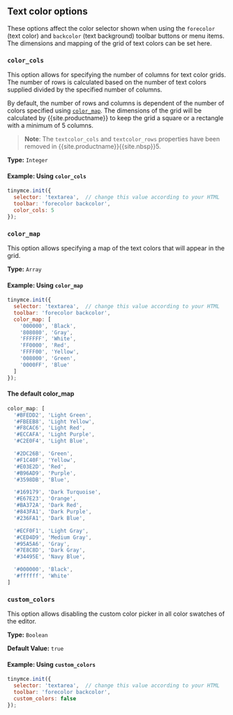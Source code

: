 ## Text color options

These options affect the color selector shown when using the `forecolor` (text color) and `backcolor` (text background) toolbar buttons or menu items. The dimensions and mapping of the grid of text colors can be set here.

### `color_cols`

This option allows for specifying the number of columns for text color grids. The number of rows is calculated based on the number of text colors supplied divided by the specified number of columns.

By default, the number of rows and columns is dependent of the number of colors specified using [`color_map`](#color_map). The dimensions of the grid will be calculated by {{site.productname}} to keep the grid a square or a rectangle with a minimum of 5 columns.

> **Note**: The `textcolor_cols` and `textcolor_rows` properties have been removed in {{site.productname}}{{site.nbsp}}5.

**Type:** `Integer`

#### Example: Using `color_cols`

```js
tinymce.init({
  selector: 'textarea',  // change this value according to your HTML
  toolbar: 'forecolor backcolor',
  color_cols: 5
});
```

### `color_map`

This option allows specifying a map of the text colors that will appear in the grid.

**Type:** `Array`

#### Example: Using `color_map`

```js
tinymce.init({
  selector: 'textarea',  // change this value according to your HTML
  toolbar: 'forecolor backcolor',
  color_map: [
    '000000', 'Black',
    '808080', 'Gray',
    'FFFFFF', 'White',
    'FF0000', 'Red',
    'FFFF00', 'Yellow',
    '008000', 'Green',
    '0000FF', 'Blue'
  ]
});
```

#### The default color_map

```js
color_map: [
  '#BFEDD2', 'Light Green',
  '#FBEEB8', 'Light Yellow',
  '#F8CAC6', 'Light Red',
  '#ECCAFA', 'Light Purple',
  '#C2E0F4', 'Light Blue',

  '#2DC26B', 'Green',
  '#F1C40F', 'Yellow',
  '#E03E2D', 'Red',
  '#B96AD9', 'Purple',
  '#3598DB', 'Blue',

  '#169179', 'Dark Turquoise',
  '#E67E23', 'Orange',
  '#BA372A', 'Dark Red',
  '#843FA1', 'Dark Purple',
  '#236FA1', 'Dark Blue',

  '#ECF0F1', 'Light Gray',
  '#CED4D9', 'Medium Gray',
  '#95A5A6', 'Gray',
  '#7E8C8D', 'Dark Gray',
  '#34495E', 'Navy Blue',

  '#000000', 'Black',
  '#ffffff', 'White'
]
```

### `custom_colors`

This option allows disabling the custom color picker in all color swatches of the editor.

**Type:** `Boolean`

**Default Value:** `true`

#### Example: Using `custom_colors`

```js
tinymce.init({
  selector: 'textarea',  // change this value according to your HTML
  toolbar: 'forecolor backcolor',
  custom_colors: false
});
```
